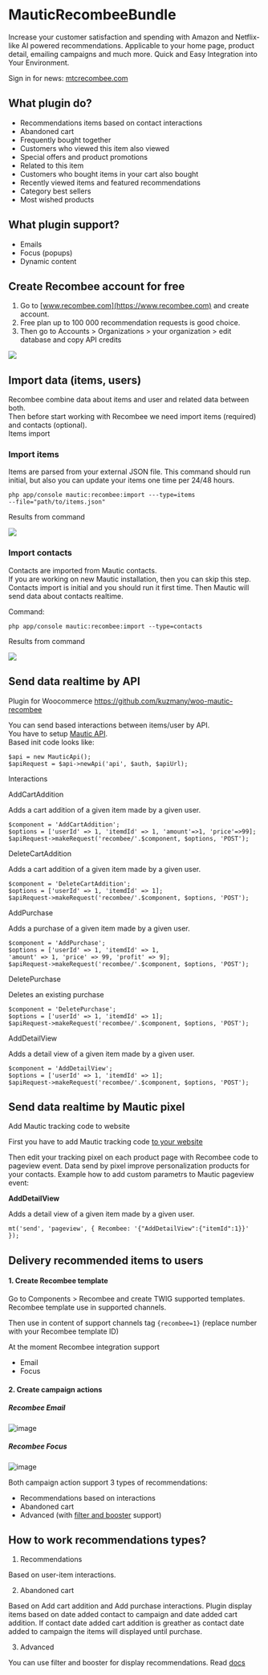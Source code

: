 # MauticRecombeeBundle

Increase your customer satisfaction and spending with Amazon and Netflix-like AI powered recommendations. Applicable to your home page, product detail, emailing campaigns and much more. Quick and Easy Integration into Your Environment.

Sign in for news: [mtcrecombee.com](https://mtcrecombee.com/)

## What plugin do?

- Recommendations items based on contact interactions
- Abandoned cart
- Frequently bought together
- Customers who viewed this item also viewed
- Special offers and product promotions
- Related to this item
- Customers who bought items in your cart also bought
- Recently viewed items and featured recommendations
- Category best sellers
- Most wished products

## What plugin support?

- Emails
- Focus (popups)
- Dynamic content

## Create Recombee account for free

1. Go to  [www.recombee.com](https://www.recombee.com)  and create account.  
2. Free plan up to 100 000 recommendation requests is good choice.  
3. Then go to Accounts > Organizations > your organization > edit database and copy API credits

![](https://docs.mtcextendee.com/assets/images/image03.jpg?v13024233387251)

## Import data (items, users)

Recombee combine data about items and user and related data between both.  
Then before start working with Recombee we need import items (required) and contacts (optional).  
Items import

### Import items

Items are parsed from your external JSON file. This command should run initial, but also you can update your items one time per 24/48 hours.

`php app/console mautic:recombee:import ---type=items`  
`--file="path/to/items.json"`

Results from command

![](https://docs.mtcextendee.com/assets/images/image02.jpg?v13024233387251)

### Import contacts

Contacts are imported from Mautic contacts.  
If you are working on new Mautic installation, then you can skip this step. Contacts import is initial and you should run it first time. Then Mautic will send data about contacts realtime.  
  
Command:

`php app/console mautic:recombee:import --type=contacts`

Results from command

![](https://docs.mtcextendee.com/assets/images/image01.jpg?v13024233387251)

## Send data realtime by API

Plugin for Woocommerce https://github.com/kuzmany/woo-mautic-recombee

You can send based interactions between items/user by API.  
You have to setup  [Mautic API](https://github.com/mautic/api-library).  
Based init code looks like:

`$api = new MauticApi();`  
`$apiRequest = $api->newApi('api', $auth, $apiUrl);`

Interactions

AddCartAddition

Adds a cart addition of a given item made by a given user.

`$component = 'AddCartAddition';`  
`$options = ['userId' => 1, 'itemdId' => 1, 'amount'=>1, 'price'=>99];`  
`$apiRequest->makeRequest('recombee/'.$component, $options, 'POST');`

DeleteCartAddition

Adds a cart addition of a given item made by a given user.

`$component = 'DeleteCartAddition';`  
`$options = ['userId' => 1, 'itemdId' => 1];`  
`$apiRequest->makeRequest('recombee/'.$component, $options, 'POST');`

AddPurchase

Adds a purchase of a given item made by a given user.

`$component = 'AddPurchase';`  
`$options = ['userId' => 1, 'itemdId' => 1,`  
`'amount' => 1, 'price' => 99, 'profit' => 9];`  
`$apiRequest->makeRequest('recombee/'.$component, $options, 'POST');`

DeletePurchase

Deletes an existing purchase

`$component = 'DeletePurchase';`  
`$options = ['userId' => 1, 'itemdId' => 1];`  
`$apiRequest->makeRequest('recombee/'.$component, $options, 'POST');`

AddDetailView

Adds a detail view of a given item made by a given user.

`$component = 'AddDetailView';`  
`$options = ['userId' => 1, 'itemdId' => 1];`  
`$apiRequest->makeRequest('recombee/'.$component, $options, 'POST');`

## Send data realtime by Mautic pixel

Add Mautic tracking code to website

First you have to add Mautic tracking code  [to your website](https://www.mautic.org/docs/en/contacts/contact_monitoring.html#javascript-js-tracking)

Then edit your tracking pixel on each product page with Recombee code to pageview event. Data send by pixel improve personalization products for your contacts. Example how to add custom parametrs to Mautic pageview event:

**AddDetailView**

Adds a detail view of a given item made by a given user.

`mt('send', 'pageview', { Recombee: '{"AddDetailView":{"itemId":1}}' });`

## Delivery recommended items to users

#### 1. Create Recombee template
 
Go to Components > Recombee and create TWIG supported templates. Recombee template use in supported channels. 

Then use in content of support channels tag `{recombee=1}` (replace number with your Recombee template ID)

At the moment Recombee integration support 

- Email
- Focus


#### 2. Create campaign actions

##### Recombee Email

![image](https://user-images.githubusercontent.com/462477/42328412-77398ed8-806e-11e8-9b93-f1137b455120.png)

##### Recombee Focus

![image](https://user-images.githubusercontent.com/462477/42328482-a2630f26-806e-11e8-8877-57b35169cddc.png)
 
 Both campaign action support 3 types of recommendations:
 
 - Recommendations based on interactions
 - Abandoned cart
 - Advanced (with [filter and booster](https://docs.recombee.com/reql_filtering_and_boosting.html) support) 
 
 ## How to work recommendations types?
 
 1. Recommendations
 
Based on user-item interactions.
 
 2. Abandoned cart
 
 Based on Add cart addition and Add purchase interactions.  Plugin display items based on date added contact to campaign and date added cart addition.  If contact date added cart addition is greather as contact date added to campaign the items  will displayed until purchase. 
 
 3. Advanced
 
 You can use filter and booster for display recommendations. Read [docs](https://docs.recombee.com/reql_filtering_and_boosting.html)
